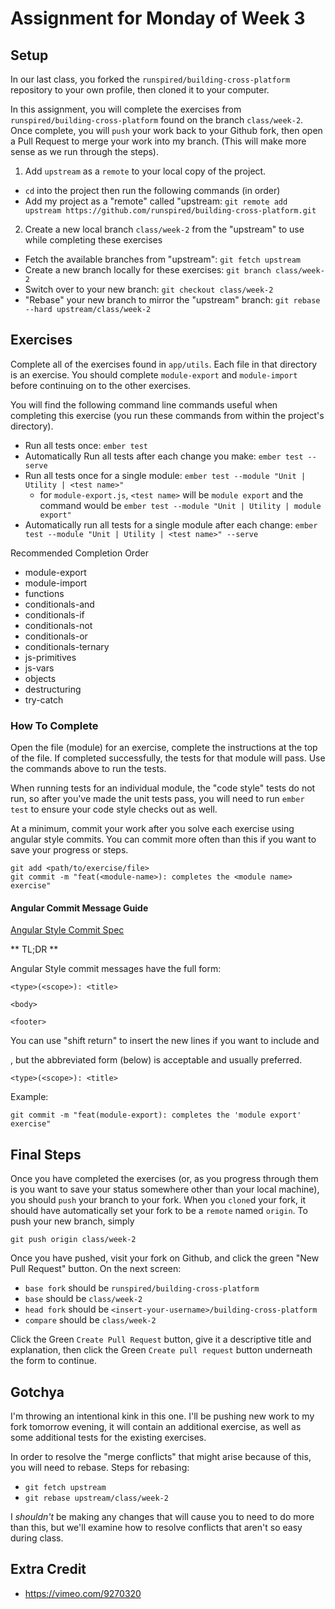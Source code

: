 # Assignment for Monday of Week 3

## Setup

In our last class, you forked the `runspired/building-cross-platform` repository to your own profile,
then cloned it to your computer.

In this assignment, you will complete the exercises from `runspired/building-cross-platform` found on the branch
`class/week-2`.  Once complete, you will `push` your work back to your Github fork, then open a Pull Request
to merge your work into my branch.  (This will make more sense as we run through the steps).

1. Add `upstream` as a `remote` to your local copy of the project.

- `cd` into the project then run the following commands (in order)
- Add my project as a "remote" called "upstream: `git remote add upstream https://github.com/runspired/building-cross-platform.git`

2. Create a new local branch `class/week-2` from the "upstream" to use while completing these exercises 

- Fetch the available branches from "upstream": `git fetch upstream`
- Create a new branch locally for these exercises: `git branch class/week-2`
- Switch over to your new branch: `git checkout class/week-2`
- "Rebase" your new branch to mirror the "upstream" branch: `git rebase --hard upstream/class/week-2`

## Exercises

Complete all of the exercises found in `app/utils`.  Each file in that directory is an exercise.
You should complete `module-export` and `module-import` before continuing on to the other exercises.

You will find the following command line commands useful when completing this exercise (you run these
commands from within the project's directory).

- Run all tests once: `ember test`
- Automatically Run all tests after each change you make: `ember test --serve`
- Run all tests once for a single module: `ember test --module "Unit | Utility | <test name>"`
  - for `module-export.js`, `<test name>` will be `module export` and the command would be `ember test --module "Unit | Utility | module export"`
- Automatically run all tests for a single module after each change: `ember test --module "Unit | Utility | <test name>" --serve`

Recommended Completion Order

- module-export
- module-import
- functions
- conditionals-and
- conditionals-if
- conditionals-not
- conditionals-or
- conditionals-ternary
- js-primitives
- js-vars
- objects
- destructuring
- try-catch

### How To Complete

Open the file (module) for an exercise, complete the instructions at the top of the file. If completed
successfully, the tests for that module will pass.  Use the commands above to run the tests.

When running tests for an individual module, the "code style" tests do not run, so after you've made
the unit tests pass, you will need to run `ember test` to ensure your code style checks out as well.

At a minimum, commit your work after you solve each exercise using angular style commits.  You can commit
more often than this if you want to save your progress or steps.

```
git add <path/to/exercise/file>
git commit -m "feat(<module-name>): completes the <module name> exercise"
```

#### Angular Commit Message Guide

[Angular Style Commit Spec](https://github.com/angular/angular.js/blob/v1.4.8/CONTRIBUTING.md#commit)

** TL;DR **

Angular Style commit messages have the full form:
 
 ```
 <type>(<scope>): <title>
 
 <body>
 
 <footer>
 ```
 
 You can use "shift return" to insert the new lines if you want to include <body> and <footer>, but
 the abbreviated form (below) is acceptable and usually preferred.
 
 ```
 <type>(<scope>): <title>
 ```
 
 Example:
 
 `git commit -m "feat(module-export): completes the 'module export' exercise"`

## Final Steps

Once you have completed the exercises (or, as you progress through them is you want to save your status somewhere
other than your local machine), you should `push` your branch to your fork.  When you `clone`d your fork, it should
have automatically set your fork to be a `remote` named `origin`.  To push your new branch, simply

```
git push origin class/week-2
```

Once you have pushed, visit your fork on Github, and click the green "New Pull Request" button.
On the next screen:

- `base fork` should be `runspired/building-cross-platform`
- `base` should be `class/week-2`
- `head fork` should be `<insert-your-username>/building-cross-platform`
- `compare` should be `class/week-2`

Click the Green `Create Pull Request` button, give it a descriptive title and 
explanation, then click the Green `Create pull request` button underneath the form
to continue.

## Gotchya

I'm throwing an intentional kink in this one.  I'll be pushing new work to my fork tomorrow evening, it will
contain an additional exercise, as well as some additional tests for the existing exercises.

In order to resolve the "merge conflicts" that might arise because of this, you will need to rebase.
Steps for rebasing:

- `git fetch upstream`
- `git rebase upstream/class/week-2`

I *shouldn't* be making any changes that will cause you to need to do more than this, but we'll
examine how to resolve conflicts that aren't so easy during class.

## Extra Credit

- https://vimeo.com/9270320
